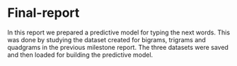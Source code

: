 # Final-report

In this report we prepared a predictive model for typing the next words. This was done by studying the dataset created for bigrams, trigrams and quadgrams in the previous milestone report. The three datasets were saved and then loaded for building the predictive model.
